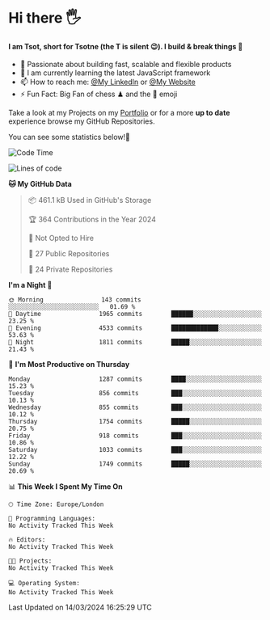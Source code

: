 # Hi there :raised_hand_with_fingers_splayed:
#### I am Tsot, short for Tsotne (the T is silent :wink:). I build & break things :space_invader:
- :telescope: Passionate about building fast, scalable and flexible products
- :seedling: I am currently learning the latest JavaScript framework 
- :mailbox: How to reach me: [@My LinkedIn](https://www.linkedin.com/in/tsotne-gvadzabia/) or [@My Website](https://tsotne.co.uk/contact)
- :zap: Fun Fact: Big Fan of chess ♟ and the 👾 emoji

Take a look at my Projects on my [Portfolio](https://tsotne.co.uk/) or for a more **up to date** experience browse my GitHub Repositories.

You can see some statistics below!:space_invader:
<!--START_SECTION:waka-->
![Code Time](http://img.shields.io/badge/Code%20Time-761%20hrs%202%20mins-blue)

![Lines of code](https://img.shields.io/badge/From%20Hello%20World%20I%27ve%20Written-4.8%20million%20lines%20of%20code-blue)

**🐱 My GitHub Data** 

> 📦 461.1 kB Used in GitHub's Storage 
 > 
> 🏆 364 Contributions in the Year 2024
 > 
> 🚫 Not Opted to Hire
 > 
> 📜 27 Public Repositories 
 > 
> 🔑 24 Private Repositories 
 > 
**I'm a Night 🦉** 

```text
🌞 Morning                143 commits         ░░░░░░░░░░░░░░░░░░░░░░░░░   01.69 % 
🌆 Daytime                1965 commits        ██████░░░░░░░░░░░░░░░░░░░   23.25 % 
🌃 Evening                4533 commits        █████████████░░░░░░░░░░░░   53.63 % 
🌙 Night                  1811 commits        █████░░░░░░░░░░░░░░░░░░░░   21.43 % 
```
📅 **I'm Most Productive on Thursday** 

```text
Monday                   1287 commits        ████░░░░░░░░░░░░░░░░░░░░░   15.23 % 
Tuesday                  856 commits         ███░░░░░░░░░░░░░░░░░░░░░░   10.13 % 
Wednesday                855 commits         ███░░░░░░░░░░░░░░░░░░░░░░   10.12 % 
Thursday                 1754 commits        █████░░░░░░░░░░░░░░░░░░░░   20.75 % 
Friday                   918 commits         ███░░░░░░░░░░░░░░░░░░░░░░   10.86 % 
Saturday                 1033 commits        ███░░░░░░░░░░░░░░░░░░░░░░   12.22 % 
Sunday                   1749 commits        █████░░░░░░░░░░░░░░░░░░░░   20.69 % 
```


📊 **This Week I Spent My Time On** 

```text
🕑︎ Time Zone: Europe/London

💬 Programming Languages: 
No Activity Tracked This Week

🔥 Editors: 
No Activity Tracked This Week

🐱‍💻 Projects: 
No Activity Tracked This Week

💻 Operating System: 
No Activity Tracked This Week
```


 Last Updated on 14/03/2024 16:25:29 UTC
<!--END_SECTION:waka-->
